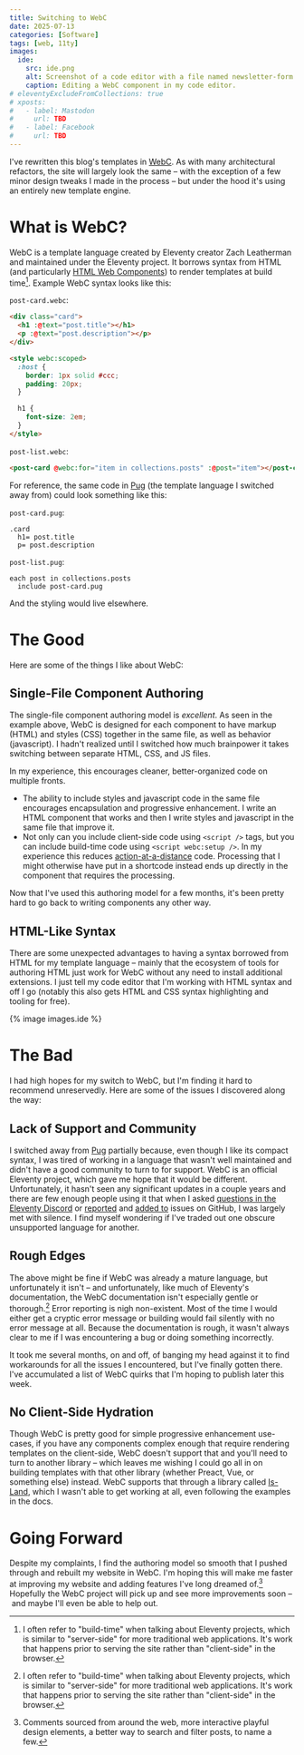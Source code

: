```yaml
---
title: Switching to WebC
date: 2025-07-13
categories: [Software]
tags: [web, 11ty]
images:
  ide:
    src: ide.png
    alt: Screenshot of a code editor with a file named newsletter-form.webc open. The code is syntax highlighted, even the custom form-control element in the middle of the page and the CSS styles at the bottom.
    caption: Editing a WebC component in my code editor.
# eleventyExcludeFromCollections: true
# xposts:
#   - label: Mastodon
#     url: TBD
#   - label: Facebook
#     url: TBD
---
```


I've rewritten this blog's templates in [WebC][]. As with many architectural refactors, the site will largely look the same – with the exception of a few minor design tweaks I made in the process – but under the hood it's using an entirely new template engine.

[WebC]: https://www.11ty.dev/docs/languages/webc/

# What is WebC?

WebC is a template language created by Eleventy creator Zach Leatherman and maintained under the Eleventy project. It borrows syntax from HTML (and particularly [HTML Web Components][]) to render templates at build time[^1]. Example WebC syntax looks like this:

[HTML Web Components]: https://developer.mozilla.org/en-US/docs/Web/Web_Components

`post-card.webc`:

```html
<div class="card">
  <h1 :@text="post.title"></h1>
  <p :@text="post.description"></p>
</div>

<style webc:scoped>
  :host {
    border: 1px solid #ccc;
    padding: 20px;
  }

  h1 {
    font-size: 2em;
  }
</style>
```

`post-list.webc`:

```html
<post-card @webc:for="item in collections.posts" :@post="item"></post-card>
```

[^1]: I often refer to "build-time" when talking about Eleventy projects, which is similar to "server-side" for more traditional web applications. It's work that happens prior to serving the site rather than "client-side" in the browser.

For reference, the same code in [Pug][] (the template language I switched away from) could look something like this:

[Pug]: https://pugjs.org/

`post-card.pug`:

```pug
.card
  h1= post.title
  p= post.description
```

`post-list.pug`:

```pug
each post in collections.posts
  include post-card.pug
```

And the styling would live elsewhere.

# The Good

Here are some of the things I like about WebC:

## Single-File Component Authoring

The single-file component authoring model is *excellent*. As seen in the example above, WebC is designed for each component to have markup (HTML) and styles (CSS) together in the same file, as well as behavior (javascript). I hadn't realized until I switched how much brainpower it takes switching between separate HTML, CSS, and JS files.

In my experience, this encourages cleaner, better-organized code on multiple fronts.

* The ability to include styles and javascript code in the same file encourages encapsulation and progressive enhancement. I write an HTML component that works and then I write styles and javascript in the same file that improve it.
* Not only can you include client-side code using `<script />` tags, but you can include build-time code using `<script webc:setup />`. In my experience this reduces [action-at-a-distance][] code. Processing that I might otherwise have put in a shortcode instead ends up directly in the component that requires the processing.

[action-at-a-distance]: https://en.wikipedia.org/wiki/Action_at_a_distance_(computer_programming)

Now that I've used this authoring model for a few months, it's been pretty hard to go back to writing components any other way.

## HTML-Like Syntax

There are some unexpected advantages to having a syntax borrowed from HTML for my template language – mainly that the ecosystem of tools for authoring HTML just work for WebC without any need to install additional extensions. I just tell my code editor that I'm working with HTML syntax and off I go (notably this also gets HTML and CSS syntax highlighting and tooling for free).

{% image images.ide %}

# The Bad

I had high hopes for my switch to WebC, but I'm finding it hard to recommend unreservedly. Here are some of the issues I discovered along the way:

## Lack of Support and Community

I switched away from [Pug][] partially because, even though I like its compact syntax, I was tired of working in a language that wasn't well maintained and didn't have a good community to turn to for support. WebC is an official Eleventy project, which gave me hope that it would be different. Unfortunately, it hasn't seen any significant updates in a couple years and there are few enough people using it that when I asked [questions in the Eleventy Discord](https://discord.com/channels/741017160297611315/1389794802928980020) or [reported](https://github.com/11ty/webc/issues/225) and [added to](https://github.com/11ty/webc/issues/214#issuecomment-2677064030) issues on GitHub, I was largely met with silence. I find myself wondering if I've traded out one obscure unsupported language for another.

## Rough Edges

The above might be fine if WebC was already a mature language, but unfortunately it isn't – and unfortunately, like much of Eleventy's documentation, the WebC documentation isn't especially gentle or thorough.[^1] Error reporting is nigh non-existent. Most of the time I would either get a cryptic error message or building would fail silently with no error message at all. Because the documentation is rough, it wasn't always clear to me if I was encountering a bug or doing something incorrectly.

[^1]: To his great credit, Leatherman puts a lot of emphasis on video tutorials, and watching [some of those](https://www.youtube.com/watch?v=p0wDUK0Z5Nw) *was* very instructive for me!

It took me several months, on and off, of banging my head against it to find workarounds for all the issues I encountered, but I've finally gotten there. I've accumulated a list of WebC quirks that I'm hoping to publish later this week.

## No Client-Side Hydration

Though WebC is pretty good for simple progressive enhancement use-cases, if you have any components complex enough that require rendering templates on the client-side, WebC doesn't support that and you'll need to turn to another library – which leaves me wishing I could go all in on building templates with that other library (whether Preact, Vue, or something else) instead. WebC supports that through a library called [Is-Land](https://www.11ty.dev/docs/languages/webc/#use-with-is-land), which I wasn't able to get working at all, even following the examples in the docs.

# Going Forward

Despite my complaints, I find the authoring model so smooth that I pushed through and rebuilt my website in WebC. I'm hoping this will make me faster at improving my website and adding features I've long dreamed of.[^2] Hopefully the WebC project will pick up and see more improvements soon – and maybe I'll even be able to help out.

[^2]: Comments sourced from around the web, more interactive playful design elements, a better way to search and filter posts, to name a few.
